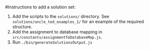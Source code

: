 #Instructions to add a solution set:
1. Add the scripts to the `solutions/` directory. See `solutions/uncle_ted_examples_1/` for an example of the required structure.
2. Add the assignment to database mapping in `src/constants/assignmentToDatabaseMap.js`.
3. Run `./bin/generateSolutionsOutput.js`
